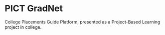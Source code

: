 # PICT GradNet
College Placements Guide Platform, presented as a Project-Based Learning project in college.
